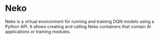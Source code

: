 # Neko
Neko is a virtual environment for running and training DQN models using a Python API. It allows creating and calling Neko containers that contain AI applications or training modules.
